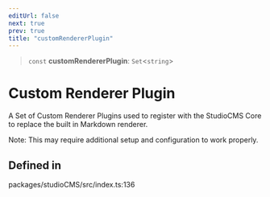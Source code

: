 ```yaml
---
editUrl: false
next: true
prev: true
title: "customRendererPlugin"
---
```


> `const` **customRendererPlugin**: `Set`\<`string`\>

# Custom Renderer Plugin

A Set of Custom Renderer Plugins used to register with the StudioCMS Core to replace the built in Markdown renderer.

Note: This may require additional setup and configuration to work properly.

## Defined in

packages/studioCMS/src/index.ts:136
